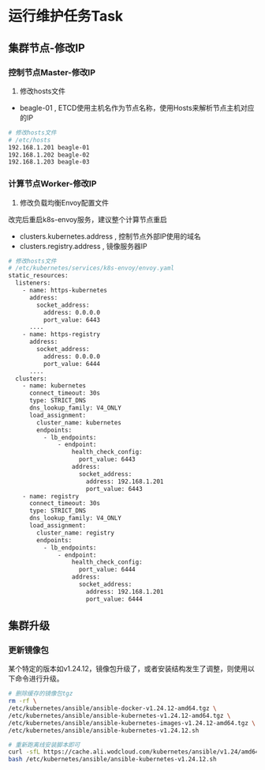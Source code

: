 # 运行维护任务Task

## 集群节点-修改IP

### 控制节点Master-修改IP

1. 修改hosts文件

- beagle-01 , ETCD使用主机名作为节点名称，使用Hosts来解析节点主机对应的IP

```bash
# 修改hosts文件
# /etc/hosts
192.168.1.201 beagle-01
192.168.1.202 beagle-02
192.168.1.203 beagle-03
```

### 计算节点Worker-修改IP

1. 修改负载均衡Envoy配置文件

改完后重启k8s-envoy服务，建议整个计算节点重启

- clusters.kubernetes.address , 控制节点外部IP使用的域名
- clusters.registry.address , 镜像服务器IP

```bash
# 修改hosts文件
# /etc/kubernetes/services/k8s-envoy/envoy.yaml
static_resources:
  listeners:
    - name: https-kubernetes
      address:
        socket_address:
          address: 0.0.0.0
          port_value: 6443
      ....
    - name: https-registry
      address:
        socket_address:
          address: 0.0.0.0
          port_value: 6444
      ....
  clusters:
    - name: kubernetes
      connect_timeout: 30s
      type: STRICT_DNS
      dns_lookup_family: V4_ONLY
      load_assignment:
        cluster_name: kubernetes
        endpoints:
          - lb_endpoints:
              - endpoint:
                  health_check_config:
                    port_value: 6443
                  address:
                    socket_address:
                      address: 192.168.1.201
                      port_value: 6443
    - name: registry
      connect_timeout: 30s
      type: STRICT_DNS
      dns_lookup_family: V4_ONLY
      load_assignment:
        cluster_name: registry
        endpoints:
          - lb_endpoints:
              - endpoint:
                  health_check_config:
                    port_value: 6444
                  address:
                    socket_address:
                      address: 192.168.1.201
                      port_value: 6444
```

## 集群升级

### 更新镜像包

某个特定的版本如v1.24.12，镜像包升级了，或者安装结构发生了调整，则使用以下命令进行升级。

```bash
# 删除缓存的镜像包tgz
rm -rf \
/etc/kubernetes/ansible/ansible-docker-v1.24.12-amd64.tgz \
/etc/kubernetes/ansible/ansible-kubernetes-v1.24.12-amd64.tgz \
/etc/kubernetes/ansible/ansible-kubernetes-images-v1.24.12-amd64.tgz \
/etc/kubernetes/ansible/ansible-kubernetes-v1.24.12.sh

# 重新跑离线安装脚本即可
curl -sfL https://cache.ali.wodcloud.com/kubernetes/ansible/v1.24/amd64/ansible-kubernetes-v1.24.12.sh > /etc/kubernetes/ansible/ansible-kubernetes-v1.24.12.sh && \
bash /etc/kubernetes/ansible/ansible-kubernetes-v1.24.12.sh
```
